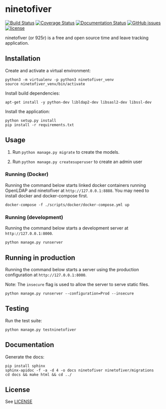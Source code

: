 ninetofiver
===========

[![Build Status](https://travis-ci.org/kalmanolah/925r.svg?branch=master)](https://travis-ci.org/kalmanolah/925r)
[![Coverage Status](https://coveralls.io/repos/github/kalmanolah/925r/badge.svg?branch=master)](https://coveralls.io/github/kalmanolah/925r?branch=master)
[![Documentation Status](https://readthedocs.org/projects/925r/badge/?version=latest)](http://925r.readthedocs.io/en/latest/?badge=latest)
[![GitHub issues](https://img.shields.io/github/issues/kalmanolah/925r.svg)](https://shields.io)
[![license](https://img.shields.io/github/license/kalmanolah/925r.svg)](https://shields.io)

ninetofiver (or 925r) is a free and open source time and leave tracking application.

## Installation

Create and activate a virtual environment:

```
python3 -m virtualenv -p python3 ninetofiver_venv
source ninetofiver_venv/bin/activate
```

Install build dependencies:

```
apt-get install -y python-dev libldap2-dev libsasl2-dev libssl-dev
```

Install the application:

```
python setup.py install
pip install -r requirements.txt
```

## Usage

1. Run `python manage.py migrate` to create the models.

2. Run `python manage.py createsuperuser` to create an admin user

### Running (Docker)

Running the command below starts linked docker containers
running OpenLDAP and ninetofiver at `http://127.0.0.1:8888`.
You may need to install docker and docker-compose first.

```
docker-compose -f ./scripts/docker/docker-compose.yml up
```

### Running (development)

Running the command below starts a development server at
`http://127.0.0.1:8000`.

```
python manage.py runserver
```

## Running in production

Running the command below starts a server using the production configuration
at `http://127.0.0.1:8000`.

Note: The `insecure` flag is used to allow the server to serve static files.

```
python manage.py runserver --configuration=Prod --insecure
```

## Testing

Run the test suite:

```
python manage.py testninetofiver
```

## Documentation

Generate the docs:

```
pip install sphinx
sphinx-apidoc -f -a -d 4 -o docs ninetofiver ninetofiver/migrations
cd docs && make html && cd ../
```

## License

See [LICENSE](LICENSE)
